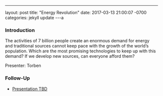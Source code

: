 ---
layout: post
title:  "Energy Revolution"
date:    2017-03-13 21:00:07 -0700
categories: jekyll update
---a

### Introduction

The activities of 7 billion people create an enormous demand for energy and traditional sources cannot keep pace with the growth of the world’s population. Which are the most promising technologies to keep up with this demand? If we develop new sources, can everyone afford them?

Presenter: Torben

### Follow-Up

* [Presentation TBD](/assets/present/tbd.pdf) 

